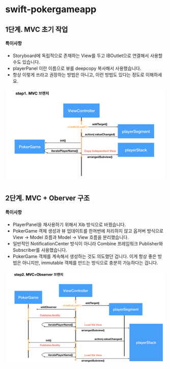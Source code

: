 # swift-pokergameapp

## 1단계. MVC 초기 작업 

#### 특이사항
- Storyboard에 독립적으로 존재하는 View를 두고 IBOutlet으로 연결해서 사용할 수도 있습니다.
- playerPanel 이란 이름으로 뷰를 deepcopy 복사해서 사용했습니다. 
- 항상 이렇게 쓰라고 권장하는 방법은 아니고, 이런 방법도 있다는 정도로 이해하세요.

![diagram](https://github.com/godrm/swift-pokergameapp/blob/MVC/diagram-step1.png?raw=true)

## 2단계. MVC + Oberver 구조

#### 특이사항
- PlayerPanel을 재사용하기 위해서 Xib 방식으로 바꿨습니다.
- PokerGame 객체 생성과 뷰 업데이트를 한꺼번에 처리하지 않고 옵저버 방식으로 View -> Model 흐름과 Model -> View 흐름을 분리했습니다.
- 일반적인 NotificationCenter 방식이 아니라 Combine 프레임워크 Publisher와 Subscriber를 사용했습니다. 
- PokerGame 객체를 계속해서 생성하는 것도 의도했던 겁니다. 이게 항상 좋은 방법은 아니지만, immutable 객체를 만드는 방식으로 충분히 가능하다는 겁니다.

![diagram](https://github.com/godrm/swift-pokergameapp/blob/MVC+Observer/diagram-step2.png?raw=true)
